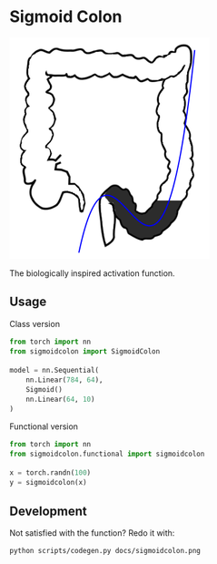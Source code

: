 # Sigmoid Colon

![](docs/fit.png)

The biologically inspired activation function.

## Usage

Class version

```python
from torch import nn
from sigmoidcolon import SigmoidColon

model = nn.Sequential(
    nn.Linear(784, 64),
    Sigmoid()
    nn.Linear(64, 10)
)
```

Functional version

```python
from torch import nn
from sigmoidcolon.functional import sigmoidcolon

x = torch.randn(100)
y = sigmoidcolon(x)
```

## Development

Not satisfied with the function? Redo it with:

```bash
python scripts/codegen.py docs/sigmoidcolon.png
```

